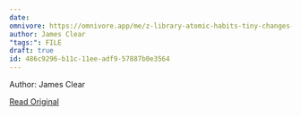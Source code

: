 ```yaml
---
date: 
omnivore: https://omnivore.app/me/z-library-atomic-habits-tiny-changes-remarkable-results-is-attac-18cfc932c16
author: James Clear
"tags:": FILE
draft: true
id: 486c9296-b11c-11ee-adf9-57887b0e3564
---
```


Author: James Clear

[Read Original](https://omnivore.app/attachments/u/47f8e7ec-b11c-11ee-adf9-e362cdc6b80a/attachment.pdf)

